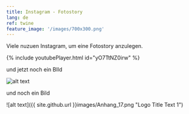 ```yaml
---
title: Instagram - Fotostory 
lang: de
ref: twine
feature_image: '/images/700x300.png'
---
```


Viele nuzuen Instagram, um eine Fotostory anzulegen.

{% include youtubePlayer.html id="yO7TtNZ0irw" %}

und jetzt noch ein BIld

![alt text](http://img.geo.de/div/image/77485/faultier-gross.jpg "Logo Title Text 1")

und noch ein Bild

![alt text]({{ site.github.url }}images/Anhang_17.png "Logo Title Text 1")

